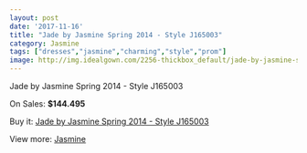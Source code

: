 ```yaml
---
layout: post
date: '2017-11-16'
title: "Jade by Jasmine Spring 2014 - Style J165003"
category: Jasmine
tags: ["dresses","jasmine","charming","style","prom"]
image: http://img.idealgown.com/2256-thickbox_default/jade-by-jasmine-spring-2014-style-j165003.jpg
---
```

Jade by Jasmine Spring 2014 - Style J165003

On Sales: **$144.495**
<a href="https://www.idealgown.com/en/jasmine/1054-jade-by-jasmine-spring-2014-style-j165003.html"><amp-img layout="responsive" width="600" height="600" src="//img.idealgown.com/2256-thickbox_default/jade-by-jasmine-spring-2014-style-j165003.jpg" alt="Jade by Jasmine Spring 2014 - Style J165003 0" /></a>
<a href="https://www.idealgown.com/en/jasmine/1054-jade-by-jasmine-spring-2014-style-j165003.html"><amp-img layout="responsive" width="600" height="600" src="//img.idealgown.com/2257-thickbox_default/jade-by-jasmine-spring-2014-style-j165003.jpg" alt="Jade by Jasmine Spring 2014 - Style J165003 1" /></a>

Buy it: [Jade by Jasmine Spring 2014 - Style J165003](https://www.idealgown.com/en/jasmine/1054-jade-by-jasmine-spring-2014-style-j165003.html "Jade by Jasmine Spring 2014 - Style J165003")

View more: [Jasmine](https://www.idealgown.com/en/14-jasmine "Jasmine")